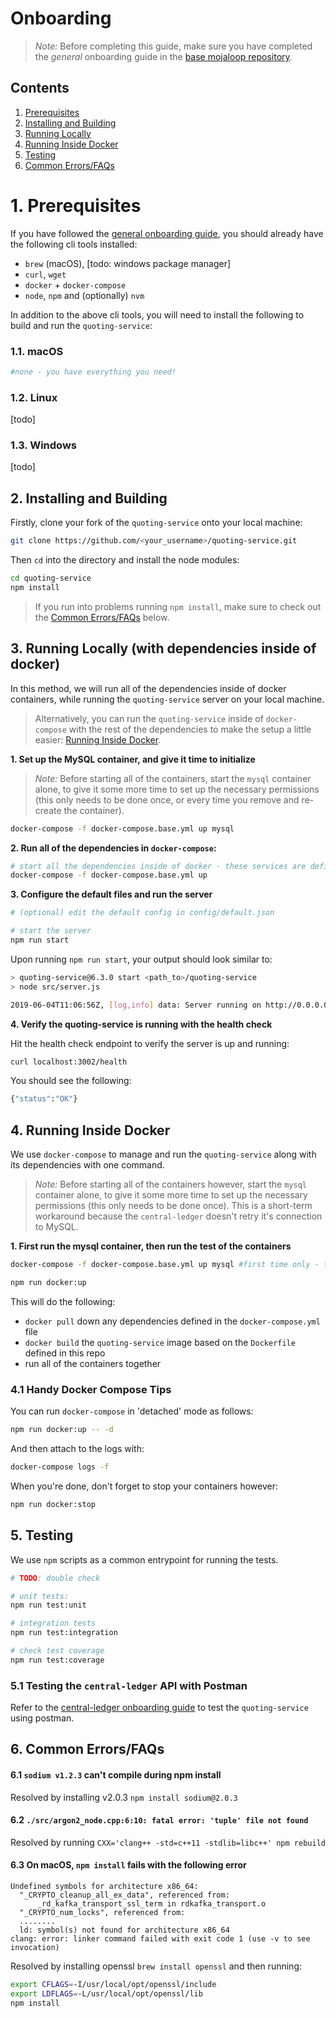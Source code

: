 # Onboarding

>*Note:* Before completing this guide, make sure you have completed the _general_ onboarding guide in the [base mojaloop repository](https://github.com/mojaloop/mojaloop/blob/master/onboarding.md#mojaloop-onboarding).

## Contents

<!-- vscode-markdown-toc -->
1. [Prerequisites](#Prerequisites)
2. [Installing and Building](#InstallingandBuilding)
3. [Running Locally](#RunningLocally)
4. [Running Inside Docker](#RunningInsideDocker)
5. [Testing](#Testing)
6. [Common Errors/FAQs](#CommonErrorsFAQs)

<!-- vscode-markdown-toc-config
	numbering=true
	autoSave=true
	/vscode-markdown-toc-config -->
<!-- /vscode-markdown-toc -->


#  1. <a name='Prerequisites'></a>Prerequisites

If you have followed the [general onboarding guide](https://github.com/mojaloop/mojaloop/blob/master/onboarding.md#mojaloop-onboarding), you should already have the following cli tools installed:

* `brew` (macOS), [todo: windows package manager]
* `curl`, `wget`
* `docker` + `docker-compose`
* `node`, `npm` and (optionally) `nvm`

In addition to the above cli tools, you will need to install the following to build and run the `quoting-service`:


###  1.1. <a name='macOS'></a>macOS
```bash
#none - you have everything you need!
```

###  1.2. <a name='Linux'></a>Linux

[todo]

###  1.3. <a name='Windows'></a>Windows

[todo]


##  2. <a name='InstallingandBuilding'></a>Installing and Building

Firstly, clone your fork of the `quoting-service` onto your local machine:
```bash
git clone https://github.com/<your_username>/quoting-service.git
```

Then `cd` into the directory and install the node modules:
```bash
cd quoting-service
npm install
```

> If you run into problems running `npm install`, make sure to check out the [Common Errors/FAQs](#CommonErrorsFAQs) below.


## 3. <a name='RunningLocally'></a>Running Locally (with dependencies inside of docker)

In this method, we will run all of the dependencies inside of docker containers, while running the `quoting-service` server on your local machine.

> Alternatively, you can run the `quoting-service` inside of `docker-compose` with the rest of the dependencies to make the setup a little easier: [Running Inside Docker](#RunningInsideDocker).


**1. Set up the MySQL container, and give it time to initialize**
>*Note:* Before starting all of the containers, start the `mysql` container alone, to give it some more time to set up the necessary permissions (this only needs to be done once, or every time you remove and re-create the container). 

```bash
docker-compose -f docker-compose.base.yml up mysql
```

**2. Run all of the dependencies in `docker-compose`:**

```bash
# start all the dependencies inside of docker - these services are defined in docker-compose.base.yml
docker-compose -f docker-compose.base.yml up

```

**3. Configure the default files and run the server**
```bash
# (optional) edit the default config in config/default.json

# start the server
npm run start
```

<!-- **4. Populate the test database**
```bash
./test/util/scripts/populateTestData.sh
``` -->

Upon running `npm run start`, your output should look similar to:

```bash
> quoting-service@6.3.0 start <path_to>/quoting-service
> node src/server.js

2019-06-04T11:06:56Z, [log,info] data: Server running on http://0.0.0.0:3002
```

**4. Verify the quoting-service is running with the health check**
<!-- TODO: Verify everything works correctly! -->

Hit the health check endpoint to verify the server is up and running:

```bash
curl localhost:3002/health
```

You should see the following:
```bash
{"status":"OK"}
```


##  4. <a name='RunningInsideDocker'></a>Running Inside Docker

We use `docker-compose` to manage and run the `quoting-service` along with its dependencies with one command.

>*Note:* Before starting all of the containers however, start the `mysql` container alone, to give it some more time to set up the necessary permissions (this only needs to be done once). This is a short-term workaround because the `central-ledger` doesn't retry it's connection to MySQL.


**1. First run the mysql container, then run the test of the containers**
```bash
docker-compose -f docker-compose.base.yml up mysql #first time only - the initial mysql load takes a while, and if it's not up in time, the central-ledger will just crash

npm run docker:up
```

This will do the following:
* `docker pull` down any dependencies defined in the `docker-compose.yml` file
* `docker build` the `quoting-service` image based on the `Dockerfile` defined in this repo
* run all of the containers together

### 4.1 Handy Docker Compose Tips

You can run `docker-compose` in 'detached' mode as follows:

```bash
npm run docker:up -- -d
```

And then attach to the logs with:
```bash
docker-compose logs -f
```

When you're done, don't forget to stop your containers however:
```bash
npm run docker:stop
```

##  5. <a name='Testing'></a>Testing

We use `npm` scripts as a common entrypoint for running the tests.
```bash
# TODO: double check

# unit tests:
npm run test:unit

# integration tests
npm run test:integration

# check test coverage
npm run test:coverage
```

### 5.1 Testing the `central-ledger` API with Postman

Refer to the [central-ledger onboarding guide](https://github.com/mojaloop/central-ledger/blob/master/Onboarding.md#51-testing-the-central-ledger-api-with-postman) to test the `quoting-service` using postman.


##  6. <a name='CommonErrorsFAQs'></a>Common Errors/FAQs

#### 6.1 `sodium v1.2.3` can't compile during npm install

Resolved by installing v2.0.3 `npm install sodium@2.0.3`


#### 6.2 `./src/argon2_node.cpp:6:10: fatal error: 'tuple' file not found` 

Resolved by running `CXX='clang++ -std=c++11 -stdlib=libc++' npm rebuild`


#### 6.3 On macOS, `npm install` fails with the following error
```
Undefined symbols for architecture x86_64:
  "_CRYPTO_cleanup_all_ex_data", referenced from:
      _rd_kafka_transport_ssl_term in rdkafka_transport.o
  "_CRYPTO_num_locks", referenced from:
  ........
  ld: symbol(s) not found for architecture x86_64
clang: error: linker command failed with exit code 1 (use -v to see invocation) 
```

Resolved by installing openssl `brew install openssl` and then running: 
  ```bash
  export CFLAGS=-I/usr/local/opt/openssl/include 
  export LDFLAGS=-L/usr/local/opt/openssl/lib 
  npm install
  ```  